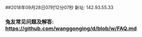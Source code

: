 ##2018年09月28日07时12分07秒 新址: 142.93.55.33
### 兔友常见问题及解答: https://github.com/wanggonging/d/blob/w/FAQ.md
